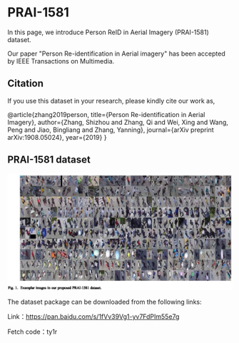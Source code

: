 # PRAI-1581
In this page, we introduce Person ReID in Aerial Imagery (PRAI-1581) dataset.

Our paper "Person Re-identification in Aerial imagery" has been accepted by IEEE Transactions on Multimedia.
## Citation
If you use this dataset in your research, please kindly cite our work as,    

  @article{zhang2019person,
    title={Person Re-identification in Aerial Imagery},
    author={Zhang, Shizhou and Zhang, Qi and Wei, Xing and Wang, Peng and Jiao, Bingliang and Zhang, Yanning},
    journal={arXiv preprint arXiv:1908.05024},
    year={2019}
  }
## PRAI-1581 dataset
![](sample.jpg)

The dataset package can be downloaded from the following links:

Link：https://pan.baidu.com/s/1fVv39Vg1-yv7FdPIm55e7g 

Fetch code：ty1r
